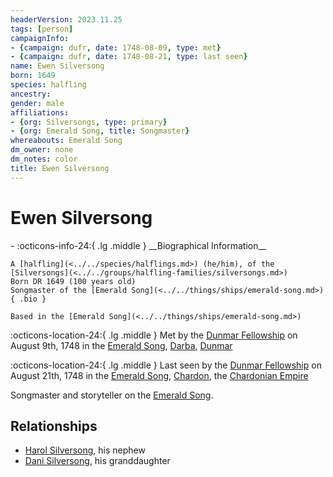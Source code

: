 ```yaml
---
headerVersion: 2023.11.25
tags: [person]
campaignInfo:
- {campaign: dufr, date: 1748-08-09, type: met}
- {campaign: dufr, date: 1748-08-21, type: last seen}
name: Ewen Silversong
born: 1649
species: halfling
ancestry:
gender: male
affiliations:
- {org: Silversongs, type: primary}
- {org: Emerald Song, title: Songmaster}
whereabouts: Emerald Song
dm_owner: none
dm_notes: color
title: Ewen Silversong
---
```

# Ewen Silversong
<div class="grid cards ext-narrow-margin ext-one-column" markdown>
- :octicons-info-24:{ .lg .middle } __Biographical Information__

    A [halfling](<../../species/halflings.md>) (he/him), of the [Silversongs](<../../groups/halfling-families/silversongs.md>)  
    Born DR 1649 (100 years old)  
    Songmaster of the [Emerald Song](<../../things/ships/emerald-song.md>)  
    { .bio }

    Based in the [Emerald Song](<../../things/ships/emerald-song.md>)
</div>



:octicons-location-24:{ .lg .middle } Met by the [Dunmar Fellowship](<../pcs/dunmar-fellowship/dunmar-fellowship.md>) on August 9th, 1748 in the [Emerald Song](<../../things/ships/emerald-song.md>), [Darba](<../../gazetteer/greater-dunmar/realms/dunmar/coastal-dunmar/darba/darba.md>), [Dunmar](<../../gazetteer/greater-dunmar/realms/dunmar/dunmar.md>)  



:octicons-location-24:{ .lg .middle } Last seen by the [Dunmar Fellowship](<../pcs/dunmar-fellowship/dunmar-fellowship.md>) on August 21th, 1748 in the [Emerald Song](<../../things/ships/emerald-song.md>), [Chardon](<../../gazetteer/greater-chardon/chardonian-empire/chardon/chardon.md>), the [Chardonian Empire](<../../gazetteer/greater-chardon/chardonian-empire/chardonian-empire.md>)  


Songmaster and storyteller on the [Emerald Song](<../../things/ships/emerald-song.md>).
## Relationships
- [Harol Silversong](<./harol-silversong.md>), his nephew
- [Dani Silversong](<./dani-silversong.md>), his granddaughter

